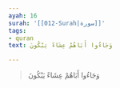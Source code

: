 ```yaml
---
ayah: 16
surah: '[[012-Surah|سورة]]'
tags:
- quran
text: وَجَاءُوا أَبَاهُمْ عِشَاءً يَبْكُونَ

---
```

> وَجَاءُوا أَبَاهُمْ عِشَاءً يَبْكُونَ
